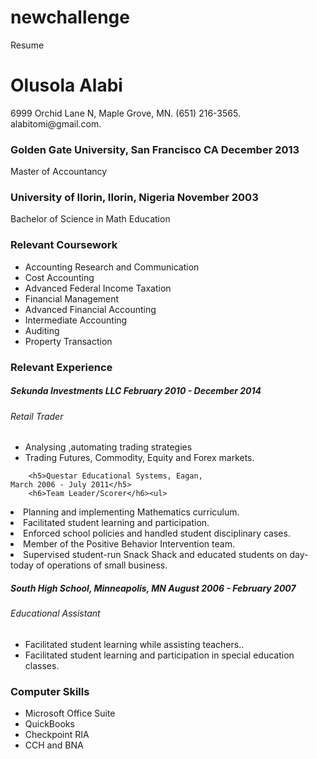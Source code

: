 # newchallenge
Resume
<!DOCTYPE html>
<html>
<head>
<link href="main.css" rel="stylesheet"/>
</head>
<body>

<h1>Olusola Alabi</h1>
<p>6999 Orchid Lane N, Maple Grove, MN. (651) 216-3565. alabitomi@gmail.com.</p>
<div class=Education>
	<div class=container>
		
<h3>Golden Gate University, San Francisco CA                       		December 2013</h3>
<p> Master of Accountancy</p>
<h3>University of Ilorin, IIorin, Nigeria                                November 2003</h3>
<p>Bachelor of Science in Math Education </p>
</div>
</div>
<div class=Related Course work>
	<div class=container>
		<h3> Relevant Coursework</h3>
		<ul>
			<li>Accounting Research and Communication</li>                		<li> Cost Accounting</li>
<li>Advanced Federal Income Taxation</li>	                                     <li>Financial Management</li>               
<li>Advanced Financial Accounting</li>              			 <li>Intermediate Accounting</li>   
<li>Auditing</li>							 <li>Property Transaction</li>  
       </ul>
</div>
</div>
<div class=Relevant Experience>
	<div class=container>
		<h3> Relevant Experience</h3>
		<h5>Sekunda Investments LLC                           February 2010 - December 2014</h5>
        <h6>Retail Trader</h6><ul>
<li>Analysing ,automating trading strategies</li>
<li>Trading Futures, Commodity, Equity and Forex markets.</li>
</ul>
</div>
</div>

		<h5>Questar Educational Systems, Eagan,                         March 2006 - July 2011</h5>
        <h6>Team Leader/Scorer</h6><ul>
<li>Planning and implementing Mathematics curriculum.</li> 
<li>Facilitated student learning and participation.</li> 
<li>Enforced school policies and handled student disciplinary cases.</li>
<li>Member of the Positive Behavior Intervention team.</li> 
<li>Supervised student-run Snack Shack and educated students on day-today of operations of small business. </li>
</ul>
<h5>South High School, Minneapolis, MN                                      August 2006 - February 2007</h5>
        <h6>Educational Assistant</h6><ul>
<li>Facilitated student learning while assisting teachers..</li> 
<li>Facilitated student learning and participation in special education classes.</li> 

</ul>
</div>
</div>
<div class=Comptuer Skills>
	<div class=container>
		<h3> Computer Skills</h3>
		<ul>
			<li>Microsoft Office Suite</li>                		<li> QuickBooks</li>
<li>Checkpoint RIA</li>	                                     <li>CCH and BNA</li>                 </ul>
</div>
</div>
</body>
</html>

